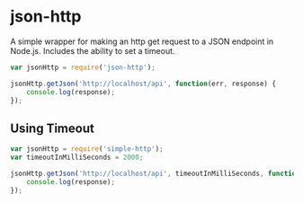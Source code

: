 # json-http

A simple wrapper for making an http get request to a JSON endpoint in Node.js. Includes the ability to set a timeout.

``` js
var jsonHttp = require('json-http');

jsonHttp.getJson('http://localhost/api', function(err, response) {
	console.log(response);      
});
```

## Using Timeout

``` js
var jsonHttp = require('simple-http');
var timeoutInMilliSeconds = 2000;

jsonHttp.getJson('http://localhost/api', timeoutInMilliSeconds, function(err, response) {
	console.log(response);      
});
```
